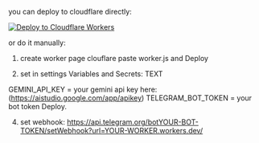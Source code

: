 you can deploy to cloudflare directly:

[![Deploy to Cloudflare Workers](https://deploy.workers.cloudflare.com/button)](https://deploy.workers.cloudflare.com/?url=https://github.com/faridoddin1/gemini-tts)

or do it manually:

1. create worker page clouflare
paste worker.js and Deploy

2. set in settings Variables and Secrets: TEXT

GEMINI_API_KEY = your gemini api key here: (https://aistudio.google.com/app/apikey)
TELEGRAM_BOT_TOKEN = your bot token
Deploy.

4. set webhook:
https://api.telegram.org/botYOUR-BOT-TOKEN/setWebhook?url=YOUR-WORKER.workers.dev/

